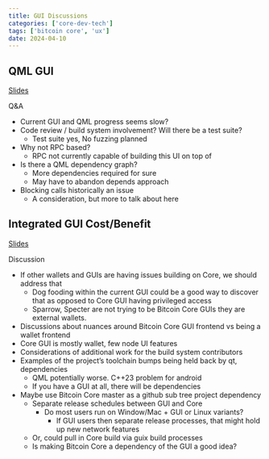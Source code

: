 ```yaml
---
title: GUI Discussions
categories: ['core-dev-tech']
tags: ['bitcoin core', 'ux']
date: 2024-04-10
---
```

## QML GUI

[Slides](https://github.com/kouloumos/bitcointranscripts/blob/temp_core_dev_slides/bitcoin-core-dev-tech/2024-04/files/2024-04-gui-qml-berlin-coredev.pdf)

Q&A

* Current GUI and QML progress seems slow?
* Code review / build system involvement? Will there be a test suite?
    * Test suite yes, No fuzzing planned
* Why not RPC based?
    * RPC not currently capable of building this UI on top of
* Is there a QML dependency graph?
    * More dependencies required for sure
    * May have to abandon depends approach
* Blocking calls historically an issue
    * A consideration, but more to talk about here

## Integrated GUI Cost/Benefit

[Slides](https://github.com/kouloumos/bitcointranscripts/blob/temp_core_dev_slides/bitcoin-core-dev-tech/2024-04/files/2024-04-CoreDev-integrated-gui.pdf)

Discussion

* If other wallets and GUIs are having issues building on Core, we should address that
    * Dog fooding within the current GUI could be a good way to discover that as opposed to Core GUI having privileged access
    * Sparrow, Specter are not trying to be Bitcoin Core GUIs they are external wallets.
* Discussions about nuances around Bitcoin Core GUI frontend vs being a wallet frontend
* Core GUI is mostly wallet, few node UI features
* Considerations of additional work for the build system contributors
* Examples of the project’s toolchain bumps being held back by qt, dependencies
    * QML potentially worse. C++23 problem for android
    * If you have a GUI at all, there will be dependencies
* Maybe use Bitcoin Core master as a github sub tree project dependency
    * Separate release schedules between GUI and Core
        * Do most users run on Window/Mac + GUI or Linux variants?
            * If GUI users then separate release processes, that might hold up new network features
    * Or, could pull in Core build via guix build processes
    * Is making Bitcoin Core a dependency of the GUI a good idea?
